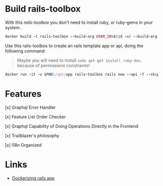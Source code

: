 # Build rails-toolbox

With this _rails-toolbox_ you don't need to install ruby, or ruby-gems in your system.

```ruby
docker build -t rails-toolbox --build-arg USER_ID=$(id -u) --build-arg GROUP_ID=$(id -g) -f Dockerfile.rails .
```

Use this rails-toolbox to create an rails template app or api, doing the following command:

> Maybe you will need to install `sudo apt-get install ruby-dev`, because of permissions constraints!

```ruby
docker run -it -v $PWD:/opt/app rails-toolbox rails new --api -T --skip-bundle ./
```

# Features

[x] Graphql Error Handler

[x] Feature List Order Checker

[x] Graphql Capability of Doing Operations Directly in the Frontend

[x] Trailblazer's philosophy

[x] I18n Organized

# Links

- [Dockerizing rails app]([https://](https://semaphoreci.com/community/tutorials/dockerizing-a-ruby-on-rails-application))
